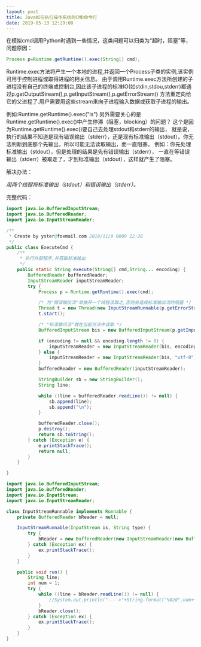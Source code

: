 ```yaml
---
layout: post
title: Java如何执行操作系统的CMD命令行
date: 2019-05-13 12:29:00
---
```

在模拟cmd调用Python时遇到一些情况，这类问题可以归类为“超时，阻塞”等，问题原因：

```java
Process p=Runtime.getRuntime().exec(String[] cmd);
```

Runtime.exec方法将产生一个本地的进程,并返回一个Process子类的实例,该实例可用于控制进程或取得进程的相关信息。 由于调用Runtime.exec方法所创建的子进程没有自己的终端或控制台,因此该子进程的标准IO(如stdin,stdou,stderr)都通过p.getOutputStream(),p.getInputStream(),p.getErrorStream() 方法重定向给它的父进程了.用户需要用这些stream来向子进程输入数据或获取子进程的输出。

例如:Runtime.getRuntime().exec("ls") 另外需要关心的是Runtime.getRuntime().exec()中产生停滞（阻塞，blocking）的问题？ 这个是因为Runtime.getRuntime().exec()要自己去处理stdout和stderr的输出， 就是说，执行的结果不知道是现有错误输出（stderr），还是现有标准输出（stdout）。你无法判断到底那个先输出，所以可能无法读取输出，而一直阻塞。 例如：你先处理标准输出（stdout），但是处理的结果是先有错误输出（stderr）， 一直在等错误输出（stderr）被取走了，才到标准输出（stdout），这样就产生了阻塞。

解决办法：

*用两个线程将标准输出（stdout）和错误输出（stderr）。*

完整代码：

```java
import java.io.BufferedInputStream;
import java.io.BufferedReader;
import java.io.InputStreamReader;

/**
 * Create by yster@foxmail.com 2018/11/9 0009 22:28
 */
public class ExecuteCmd {
    /**
     * 执行外部程序,并获取标准输出
     */
    public static String execute(String[] cmd,String... encoding) {
        BufferedReader bufferedReader;
        InputStreamReader inputStreamReader;
        try {
            Process p = Runtime.getRuntime().exec(cmd);

            /* 为"错误输出流"单独开一个线程读取之,否则会造成标准输出流的阻塞 */
            Thread t = new Thread(new InputStreamRunnable(p.getErrorStream(), "ErrorStream"));
            t.start();

            /* "标准输出流"就在当前方法中读取 */
            BufferedInputStream bis = new BufferedInputStream(p.getInputStream());

            if (encoding != null && encoding.length != 0) {
                inputStreamReader = new InputStreamReader(bis, encoding[0]);// 设置编码方式
            } else {
                inputStreamReader = new InputStreamReader(bis, "utf-8");
            }
            bufferedReader = new BufferedReader(inputStreamReader);

            StringBuilder sb = new StringBuilder();
            String line;

            while ((line = bufferedReader.readLine()) != null) {
                sb.append(line);
                sb.append("\n");
            }

            bufferedReader.close();
            p.destroy();
            return sb.toString();
        } catch (Exception e) {
            e.printStackTrace();
            return null;
        }
    }

}
```

```java
import java.io.BufferedInputStream;
import java.io.BufferedReader;
import java.io.InputStream;
import java.io.InputStreamReader;

class InputStreamRunnable implements Runnable {
    private BufferedReader bReader = null;

    InputStreamRunnable(InputStream is, String type) {
        try {
            bReader = new BufferedReader(new InputStreamReader(new BufferedInputStream(is), "UTF-8"));
        } catch (Exception ex) {
            ex.printStackTrace();
        }
    }

    public void run() {
        String line;
        int num = 1;
        try {
            while ((line = bReader.readLine()) != null) {
                //System.out.println("---->"+String.format("%02d",num++)+" "+line);
            }
            bReader.close();
        } catch (Exception ex) {
            ex.printStackTrace();
        }
    }
}
```
